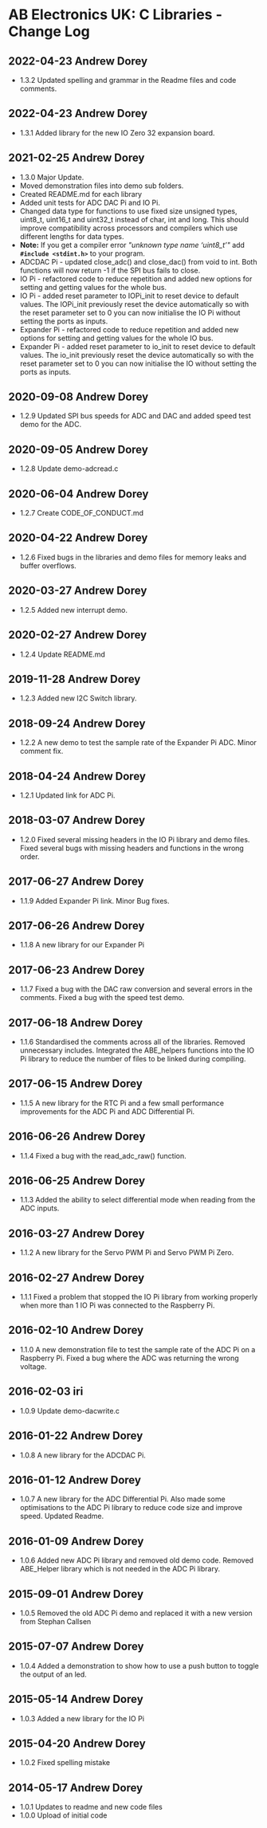
# AB Electronics UK: C Libraries - Change Log

## 2022-04-23 Andrew Dorey  

* 1.3.2 Updated spelling and grammar in the Readme files and code comments.

## 2022-04-23 Andrew Dorey  

* 1.3.1 Added library for the new IO Zero 32 expansion board.

## 2021-02-25 Andrew Dorey  

* 1.3.0 Major Update.
* Moved demonstration files into demo sub folders.
* Created README.md for each library
* Added unit tests for ADC DAC Pi and IO Pi.
* Changed data type for functions to use fixed size unsigned types, uint8_t, uint16_t and uint32_t instead of char, int and long.  This should improve compatibility across processors and compilers which use different lengths for data types.
* **Note:** If you get a compiler error *"unknown type name ‘uint8_t’"* add **`#include <stdint.h>`** to your program.
* ADCDAC Pi - updated close_adc() and close_dac() from void to int.  Both functions will now return -1 if the SPI bus fails to close.
* IO Pi - refactored code to reduce repetition and added new options for setting and getting values for the whole bus.
* IO Pi - added reset parameter to IOPi_init to reset device to default values.  The IOPi_init previously reset the device automatically so with the reset parameter set to 0 you can now initialise the IO Pi without setting the ports as inputs.
* Expander Pi - refactored code to reduce repetition and added new options for setting and getting values for the whole IO bus.
* Expander Pi - added reset parameter to io_init to reset device to default values.  The io_init previously reset the device automatically so with the reset parameter set to 0 you can now initialise the IO without setting the ports as inputs.

## 2020-09-08 Andrew Dorey  

* 1.2.9 Updated SPI bus speeds for ADC and DAC and added speed test demo for the ADC.

## 2020-09-05 Andrew Dorey  

* 1.2.8 Update demo-adcread.c

## 2020-06-04 Andrew Dorey  

* 1.2.7 Create CODE_OF_CONDUCT.md

## 2020-04-22 Andrew Dorey  

* 1.2.6 Fixed bugs in the libraries and demo files for memory leaks and buffer overflows.

## 2020-03-27 Andrew Dorey  

* 1.2.5 Added new interrupt demo.

## 2020-02-27 Andrew Dorey  

* 1.2.4 Update README.md

## 2019-11-28 Andrew Dorey  

* 1.2.3 Added new I2C Switch library.

## 2018-09-24 Andrew Dorey  

* 1.2.2 A new demo to test the sample rate of the Expander Pi ADC. Minor comment fix.  

## 2018-04-24 Andrew Dorey  

* 1.2.1 Updated link for ADC Pi.

## 2018-03-07 Andrew Dorey  

* 1.2.0 Fixed several missing headers in the IO Pi library and demo files. Fixed several bugs with missing headers and functions in the wrong order.

## 2017-06-27 Andrew Dorey  

* 1.1.9 Added Expander Pi link.  Minor Bug fixes.

## 2017-06-26 Andrew Dorey  

* 1.1.8 A new library for our Expander Pi

## 2017-06-23 Andrew Dorey  

* 1.1.7 Fixed a bug with the DAC raw conversion and several errors in the
comments.  Fixed a bug with the speed test demo.

## 2017-06-18 Andrew Dorey  

* 1.1.6 Standardised the comments across all of the libraries.  Removed
unnecessary includes.  Integrated the ABE_helpers functions into the IO
Pi library to reduce the number of files to be linked during compiling.

## 2017-06-15 Andrew Dorey  

* 1.1.5 A new library for the RTC Pi and a few small performance improvements for the ADC Pi and ADC Differential Pi.

## 2016-06-26 Andrew Dorey  

* 1.1.4 Fixed a bug with the read_adc_raw() function.

## 2016-06-25 Andrew Dorey  

* 1.1.3 Added the ability to select differential mode when reading from the ADC inputs.

## 2016-03-27 Andrew Dorey  

* 1.1.2 A new library for the Servo PWM Pi and Servo PWM Pi Zero.

## 2016-02-27 Andrew Dorey  

* 1.1.1 Fixed a problem that stopped the IO Pi library from working properly
when more than 1 IO Pi was connected to the Raspberry Pi.

## 2016-02-10 Andrew Dorey  

* 1.1.0 A new demonstration file to test the sample rate of the ADC Pi on a
Raspberry Pi. Fixed a bug where the ADC was returning the wrong voltage.

## 2016-02-03 iri  

* 1.0.9 Update demo-dacwrite.c

## 2016-01-22 Andrew Dorey  

* 1.0.8 A new library for the ADCDAC Pi.

## 2016-01-12 Andrew Dorey  

* 1.0.7 A new library for the ADC Differential Pi.  Also made some optimisations to the ADC Pi library to reduce code size and improve speed.  Updated Readme.

## 2016-01-09 Andrew Dorey  

* 1.0.6 Added new ADC Pi library and removed old demo code.  Removed ABE_Helper library which is not needed in the ADC Pi library.

## 2015-09-01 Andrew Dorey  

* 1.0.5 Removed the old ADC Pi demo and replaced it with a new version from Stephan Callsen  

## 2015-07-07 Andrew Dorey  

* 1.0.4 Added a demonstration to show how to use a push button to toggle the output of an led.  

## 2015-05-14 Andrew Dorey  

* 1.0.3 Added a new library for the IO Pi  

## 2015-04-20 Andrew Dorey  

* 1.0.2 Fixed spelling mistake  

## 2014-05-17 Andrew Dorey  

* 1.0.1 Updates to readme and new code files  
* 1.0.0 Upload of initial code  
